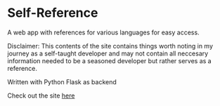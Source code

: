 # Self-Reference

A web app with references for various languages for easy access.

Disclaimer: This contents of the site contains things worth noting in my journey as a self-taught developer and may not contain all neccesary information needed to be a seasoned developer but rather serves as a reference.

Written with Python Flask as backend

Check out the site [here](https://self-reference.web.app)
